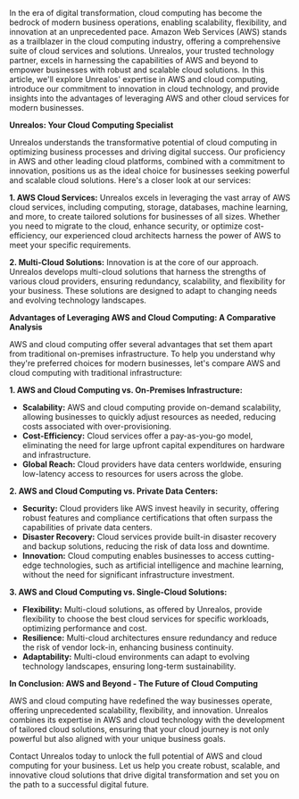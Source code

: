 <!--- 
  title: Unrealos Unleashes the Power of Cloud Computing: A Comprehensive Guide to AWS and Beyond
-->

In the era of digital transformation, cloud computing has become the bedrock of modern business operations, enabling scalability, flexibility, and innovation at an unprecedented pace. Amazon Web Services (AWS) stands as a trailblazer in the cloud computing industry, offering a comprehensive suite of cloud services and solutions. Unrealos, your trusted technology partner, excels in harnessing the capabilities of AWS and beyond to empower businesses with robust and scalable cloud solutions. In this article, we'll explore Unrealos' expertise in AWS and cloud computing, introduce our commitment to innovation in cloud technology, and provide insights into the advantages of leveraging AWS and other cloud services for modern businesses.

**Unrealos: Your Cloud Computing Specialist**

Unrealos understands the transformative potential of cloud computing in optimizing business processes and driving digital success. Our proficiency in AWS and other leading cloud platforms, combined with a commitment to innovation, positions us as the ideal choice for businesses seeking powerful and scalable cloud solutions. Here's a closer look at our services:

**1. AWS Cloud Services:**
Unrealos excels in leveraging the vast array of AWS cloud services, including computing, storage, databases, machine learning, and more, to create tailored solutions for businesses of all sizes. Whether you need to migrate to the cloud, enhance security, or optimize cost-efficiency, our experienced cloud architects harness the power of AWS to meet your specific requirements.

**2. Multi-Cloud Solutions:**
Innovation is at the core of our approach. Unrealos develops multi-cloud solutions that harness the strengths of various cloud providers, ensuring redundancy, scalability, and flexibility for your business. These solutions are designed to adapt to changing needs and evolving technology landscapes.

**Advantages of Leveraging AWS and Cloud Computing: A Comparative Analysis**

AWS and cloud computing offer several advantages that set them apart from traditional on-premises infrastructure. To help you understand why they're preferred choices for modern businesses, let's compare AWS and cloud computing with traditional infrastructure:

**1. AWS and Cloud Computing vs. On-Premises Infrastructure:**
   - **Scalability:** AWS and cloud computing provide on-demand scalability, allowing businesses to quickly adjust resources as needed, reducing costs associated with over-provisioning.
   - **Cost-Efficiency:** Cloud services offer a pay-as-you-go model, eliminating the need for large upfront capital expenditures on hardware and infrastructure.
   - **Global Reach:** Cloud providers have data centers worldwide, ensuring low-latency access to resources for users across the globe.

**2. AWS and Cloud Computing vs. Private Data Centers:**
   - **Security:** Cloud providers like AWS invest heavily in security, offering robust features and compliance certifications that often surpass the capabilities of private data centers.
   - **Disaster Recovery:** Cloud services provide built-in disaster recovery and backup solutions, reducing the risk of data loss and downtime.
   - **Innovation:** Cloud computing enables businesses to access cutting-edge technologies, such as artificial intelligence and machine learning, without the need for significant infrastructure investment.

**3. AWS and Cloud Computing vs. Single-Cloud Solutions:**
   - **Flexibility:** Multi-cloud solutions, as offered by Unrealos, provide flexibility to choose the best cloud services for specific workloads, optimizing performance and cost.
   - **Resilience:** Multi-cloud architectures ensure redundancy and reduce the risk of vendor lock-in, enhancing business continuity.
   - **Adaptability:** Multi-cloud environments can adapt to evolving technology landscapes, ensuring long-term sustainability.

**In Conclusion: AWS and Beyond - The Future of Cloud Computing**

AWS and cloud computing have redefined the way businesses operate, offering unprecedented scalability, flexibility, and innovation. Unrealos combines its expertise in AWS and cloud technology with the development of tailored cloud solutions, ensuring that your cloud journey is not only powerful but also aligned with your unique business goals.

Contact Unrealos today to unlock the full potential of AWS and cloud computing for your business. Let us help you create robust, scalable, and innovative cloud solutions that drive digital transformation and set you on the path to a successful digital future.
